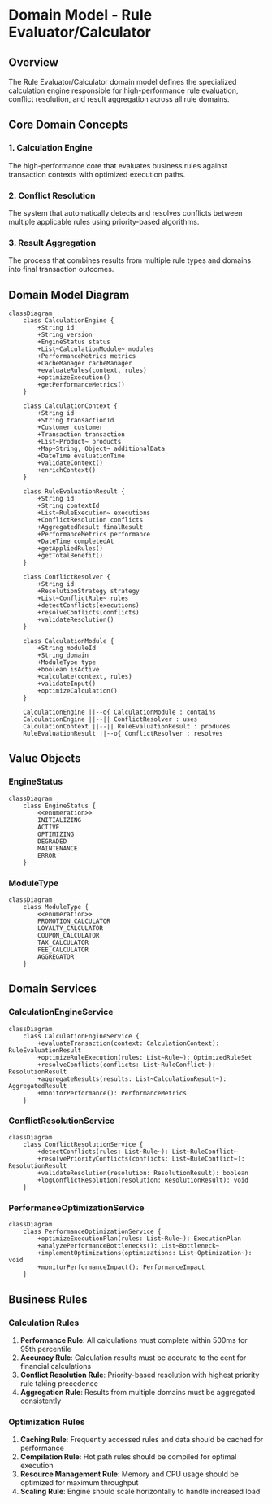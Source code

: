 # Domain Model - Rule Evaluator/Calculator

## Overview
The Rule Evaluator/Calculator domain model defines the specialized calculation engine responsible for high-performance rule evaluation, conflict resolution, and result aggregation across all rule domains.

## Core Domain Concepts

### 1. Calculation Engine
The high-performance core that evaluates business rules against transaction contexts with optimized execution paths.

### 2. Conflict Resolution
The system that automatically detects and resolves conflicts between multiple applicable rules using priority-based algorithms.

### 3. Result Aggregation
The process that combines results from multiple rule types and domains into final transaction outcomes.

## Domain Model Diagram

```mermaid
classDiagram
    class CalculationEngine {
        +String id
        +String version
        +EngineStatus status
        +List~CalculationModule~ modules
        +PerformanceMetrics metrics
        +CacheManager cacheManager
        +evaluateRules(context, rules)
        +optimizeExecution()
        +getPerformanceMetrics()
    }

    class CalculationContext {
        +String id
        +String transactionId
        +Customer customer
        +Transaction transaction
        +List~Product~ products
        +Map~String, Object~ additionalData
        +DateTime evaluationTime
        +validateContext()
        +enrichContext()
    }

    class RuleEvaluationResult {
        +String id
        +String contextId
        +List~RuleExecution~ executions
        +ConflictResolution conflicts
        +AggregatedResult finalResult
        +PerformanceMetrics performance
        +DateTime completedAt
        +getAppliedRules()
        +getTotalBenefit()
    }

    class ConflictResolver {
        +String id
        +ResolutionStrategy strategy
        +List~ConflictRule~ rules
        +detectConflicts(executions)
        +resolveConflicts(conflicts)
        +validateResolution()
    }

    class CalculationModule {
        +String moduleId
        +String domain
        +ModuleType type
        +boolean isActive
        +calculate(context, rules)
        +validateInput()
        +optimizeCalculation()
    }

    CalculationEngine ||--o{ CalculationModule : contains
    CalculationEngine ||--|| ConflictResolver : uses
    CalculationContext ||--|| RuleEvaluationResult : produces
    RuleEvaluationResult ||--o{ ConflictResolver : resolves
```

## Value Objects

### EngineStatus
```mermaid
classDiagram
    class EngineStatus {
        <<enumeration>>
        INITIALIZING
        ACTIVE
        OPTIMIZING
        DEGRADED
        MAINTENANCE
        ERROR
    }
```

### ModuleType
```mermaid
classDiagram
    class ModuleType {
        <<enumeration>>
        PROMOTION_CALCULATOR
        LOYALTY_CALCULATOR
        COUPON_CALCULATOR
        TAX_CALCULATOR
        FEE_CALCULATOR
        AGGREGATOR
    }
```

## Domain Services

### CalculationEngineService
```mermaid
classDiagram
    class CalculationEngineService {
        +evaluateTransaction(context: CalculationContext): RuleEvaluationResult
        +optimizeRuleExecution(rules: List~Rule~): OptimizedRuleSet
        +resolveConflicts(conflicts: List~RuleConflict~): ResolutionResult
        +aggregateResults(results: List~CalculationResult~): AggregatedResult
        +monitorPerformance(): PerformanceMetrics
    }
```

### ConflictResolutionService
```mermaid
classDiagram
    class ConflictResolutionService {
        +detectConflicts(rules: List~Rule~): List~RuleConflict~
        +resolvePriorityConflicts(conflicts: List~RuleConflict~): ResolutionResult
        +validateResolution(resolution: ResolutionResult): boolean
        +logConflictResolution(resolution: ResolutionResult): void
    }
```

### PerformanceOptimizationService
```mermaid
classDiagram
    class PerformanceOptimizationService {
        +optimizeExecutionPlan(rules: List~Rule~): ExecutionPlan
        +analyzePerformanceBottlenecks(): List~Bottleneck~
        +implementOptimizations(optimizations: List~Optimization~): void
        +monitorPerformanceImpact(): PerformanceImpact
    }
```

## Business Rules

### Calculation Rules
1. **Performance Rule**: All calculations must complete within 500ms for 95th percentile
2. **Accuracy Rule**: Calculation results must be accurate to the cent for financial calculations
3. **Conflict Resolution Rule**: Priority-based resolution with highest priority rule taking precedence
4. **Aggregation Rule**: Results from multiple domains must be aggregated consistently

### Optimization Rules
1. **Caching Rule**: Frequently accessed rules and data should be cached for performance
2. **Compilation Rule**: Hot path rules should be compiled for optimal execution
3. **Resource Management Rule**: Memory and CPU usage should be optimized for maximum throughput
4. **Scaling Rule**: Engine should scale horizontally to handle increased load
